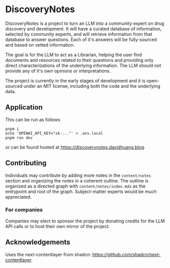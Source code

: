 # DiscoveryNotes

DiscoveryNotes is a project to turn an LLM into a community expert on drug discovery and development. It will have a curated database of information, selected by community experts, and will retrieve information from that database to answer questions. Each of it's answers will be fully-sourced and based on vetted information.

The goal is for the LLM to act as a Librarian, helping the user find documents and resources related to their questions and providing only direct characterizations of the underlying information. The LLM should not provide any of it's own opinions or interpretations.

The project is currently in the early stages of development and it is open-sourced under an MIT license, including both the code and the underlying data.

## Application

This can be run as follows
```
pnpm i
echo 'OPENAI_API_KEY="sk-..."' > .env.local
pnpm run dev
```

or can be found hosted at https://discoverynotes.davidhuang.blog.

## Contributing

Individuals may contribute by adding more notes in the `content/notes` section and organizing the notes in a coherent outline. The outline is organized as a directed graph with `content/notes/index.mdx` as the entrypoint and root of the graph. Subject-matter experts would be much appreciated.

### For companies

Companies may elect to sponsor the project by donating credits for the LLM API calls or to host their own mirror of the project.

## Acknowledgements

Uses the next-contentlayer from shadcn: https://github.com/shadcn/next-contentlayer.